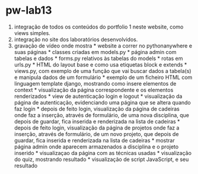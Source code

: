 # pw-lab13

1. integração de todos os conteúdos do portfolio 1 neste website, como views simples. 
2. integração no site dos laboratórios desenvolvidos.
3. gravação de vídeo onde mostra 
           * website a correr no pythonanywhere e suas páginas
           * classes criadas em models.py
           * página admin com tabelas e dados
           * forms.py relativos às tabelas do models
           * rotas em urls.py
           * HTML do layout base e como usa etiquetas block e extends
           * views.py, com exemplo de uma função que vai buscar dados a tabela(s) e manipula dados de um formulário
           * exemplo de um ficheiro HTML com linguagem template django, mostrando como insere elementos de context
           * visualização da página correspondente e os elementos renderizados
           * view de autenticação login e logout
           * visualização da página de autenticação, evidenciando uma página que se altera quando faz login
           * depois de feito login, visualização da página de cadeiras onde faz a inserção, através de formulário, de uma nova disciplina, que depois de guardar, fica inserida e renderizada na lista de cadeiras
           * depois de feito login, visualização da página de projetos onde faz a inserção, através de formulário, de um novo projeto, que depois de guardar, fica inserida e renderizada na lista de cadeiras
           * mostrar página admin onde aparecem armazenados a disciplina e o projeto inserido
           * visualizaçao da página com as técnicas usadas
           * visualização do quiz, mostrando resultado 
           * visualização de script JavaScript, e seu resultado 
 
